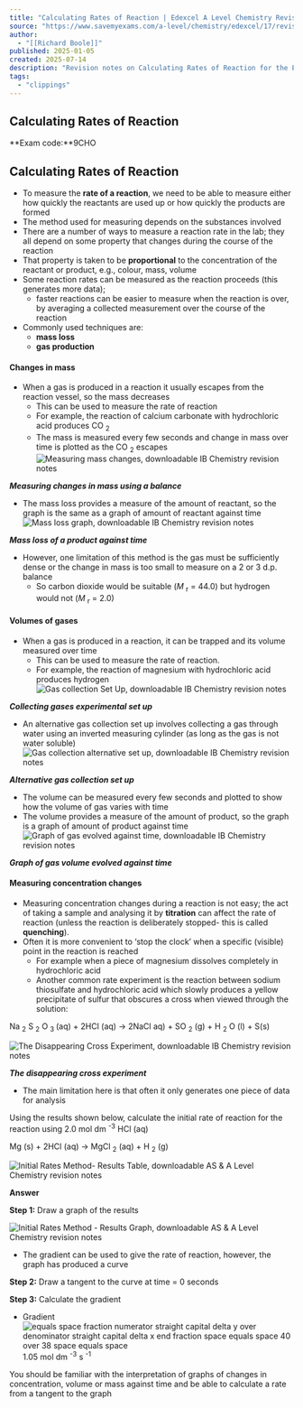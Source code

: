 ```yaml
---
title: "Calculating Rates of Reaction | Edexcel A Level Chemistry Revision Notes 2015"
source: "https://www.savemyexams.com/a-level/chemistry/edexcel/17/revision-notes/1-physical-chemistry/1-9-kinetics-i/1-9-2-calculating-rates-of-reaction/"
author:
  - "[[Richard Boole]]"
published: 2025-01-05
created: 2025-07-14
description: "Revision notes on Calculating Rates of Reaction for the Edexcel A Level Chemistry syllabus, written by the Chemistry experts at Save My Exams."
tags:
  - "clippings"
---
```

## Calculating Rates of Reaction

**Exam code:**9CHO

## Calculating Rates of Reaction

- To measure the **rate of a reaction**, we need to be able to measure either how quickly the reactants are used up or how quickly the products are formed
- The method used for measuring depends on the substances involved
- There are a number of ways to measure a reaction rate in the lab; they all depend on some property that changes during the course of the reaction
- That property is taken to be **proportional** to the concentration of the reactant or product, e.g., colour, mass, volume
- Some reaction rates can be measured as the reaction proceeds (this generates more data);
	- faster reactions can be easier to measure when the reaction is over, by averaging a collected measurement over the course of the reaction
- Commonly used techniques are:
	- **mass loss**
	- **gas production**

#### Changes in mass

- When a gas is produced in a reaction it usually escapes from the reaction vessel, so the mass decreases
	- This can be used to measure the rate of reaction
	- For example, the reaction of calcium carbonate with hydrochloric acid produces CO <sub>2</sub>
	- The mass is measured every few seconds and change in mass over time is plotted as the CO <sub>2</sub> escapes
![Measuring mass changes, downloadable IB Chemistry revision notes](https://cdn.savemyexams.com/cdn-cgi/image/f=auto,width=3840/https://cdn.savemyexams.com/uploads/2021/06/6.1.3-Measuring-mass-changes.png)

***Measuring changes in mass using a balance***

- The mass loss provides a measure of the amount of reactant, so the graph is the same as a graph of amount of reactant against time
![Mass loss graph, downloadable IB Chemistry revision notes](https://cdn.savemyexams.com/cdn-cgi/image/f=auto,width=3840/https://cdn.savemyexams.com/uploads/2021/06/6.1.3-Mass-loss-graph.png)

***Mass loss of a product against time***

- However, one limitation of this method is the gas must be sufficiently dense or the change in mass is too small to measure on a 2 or 3 d.p. balance
	- So carbon dioxide would be suitable (*M* <sub>r</sub> = 44.0) but hydrogen would not (*M* <sub>r</sub> = 2.0)

#### Volumes of gases

- When a gas is produced in a reaction, it can be trapped and its volume measured over time
	- This can be used to measure the rate of reaction.
	- For example, the reaction of magnesium with hydrochloric acid produces hydrogen
![Gas collection Set Up, downloadable IB Chemistry revision notes](https://cdn.savemyexams.com/cdn-cgi/image/f=auto,width=3840/https://cdn.savemyexams.com/uploads/2021/06/6.1.3-Gas-collection-Set-Up.png)

***Collecting gases experimental set up***

- An alternative gas collection set up involves collecting a gas through water using an inverted measuring cylinder (as long as the gas is not water soluble)
![Gas collection alternative set up, downloadable IB Chemistry revision notes](https://cdn.savemyexams.com/cdn-cgi/image/f=auto,width=3840/https://cdn.savemyexams.com/uploads/2021/06/6.1.3-Gas-collection-alternative-set-up.png)

***Alternative gas collection set up***

- The volume can be measured every few seconds and plotted to show how the volume of gas varies with time
- The volume provides a measure of the amount of product, so the graph is a graph of amount of product against time
![Graph of gas evolved against time, downloadable IB Chemistry revision notes](https://cdn.savemyexams.com/cdn-cgi/image/f=auto,width=3840/https://cdn.savemyexams.com/uploads/2021/06/6.1.3-Graph-of-gas-evolved-against-time.png)

***Graph of gas volume evolved against time***

#### Measuring concentration changes

- Measuring concentration changes during a reaction is not easy; the act of taking a sample and analysing it by **titration** can affect the rate of reaction (unless the reaction is deliberately stopped- this is called **quenching**).
- Often it is more convenient to ‘stop the clock’ when a specific (visible) point in the reaction is reached
	- For example when a piece of magnesium dissolves completely in hydrochloric acid
	- Another common rate experiment is the reaction between sodium thiosulfate and hydrochloric acid which slowly produces a yellow precipitate of sulfur that obscures a cross when viewed through the solution:

Na <sub>2</sub> S <sub>2</sub> O <sub>3 </sub> (aq) + 2HCl (aq) → 2NaCl aq) + SO <sub>2</sub> (g) + H <sub>2</sub> O (l) + S(s)

![The Disappearing Cross Experiment, downloadable IB Chemistry revision notes](https://cdn.savemyexams.com/cdn-cgi/image/f=auto,width=3840/https://cdn.savemyexams.com/uploads/2021/06/6.1.3-The-Disappearing-Cross-Experiment.png)

***The disappearing cross experiment***

- The main limitation here is that often it only generates one piece of data for analysis

Using the results shown below, calculate the initial rate of reaction for the reaction using 2.0 mol dm <sup>-3</sup> HCl (aq)

Mg (s) + 2HCl (aq) → MgCl <sub>2</sub> (aq) + H <sub>2</sub> (g)

![Initial Rates Method- Results Table, downloadable AS & A Level Chemistry revision notes](https://cdn.savemyexams.com/cdn-cgi/image/f=auto,width=3840/https://cdn.savemyexams.com/uploads/2021/11/8.1.1-Initial-Rates-Method-Results-Table.png)

**Answer**

**Step 1:** Draw a graph of the results

![Initial Rates Method - Results Graph, downloadable AS & A Level Chemistry revision notes](https://cdn.savemyexams.com/cdn-cgi/image/f=auto,width=3840/https://cdn.savemyexams.com/uploads/2021/11/8.1.1-Initial-Rates-Method-Results-Graph.png)
- The gradient can be used to give the rate of reaction, however, the graph has produced a curve

**Step 2:** Draw a tangent to the curve at time = 0 seconds

**Step 3:** Calculate the gradient

- Gradient ![equals space fraction numerator straight capital delta y over denominator straight capital delta x end fraction space equals space 40 over 38 space equals space](https://www.savemyexams.com/a-level/chemistry/edexcel/17/revision-notes/1-physical-chemistry/1-9-kinetics-i/1-9-2-calculating-rates-of-reaction/) 1.05 mol dm <sup>-3</sup> s <sup>-1</sup>

You should be familiar with the interpretation of graphs of changes in concentration, volume or mass against time and be able to calculate a rate from a tangent to the graph